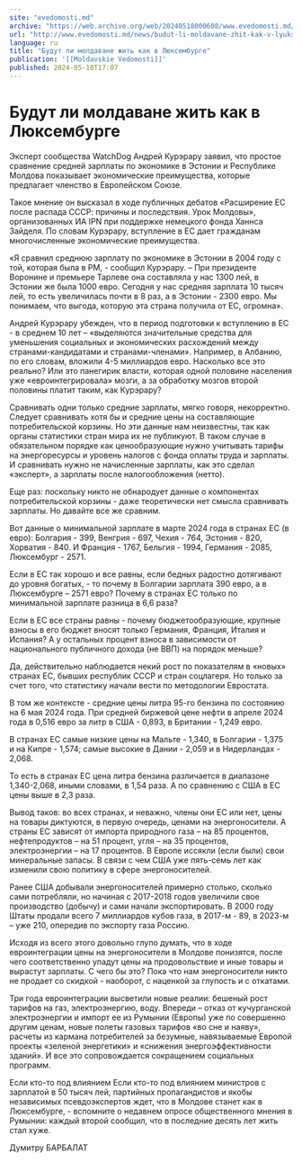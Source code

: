 ```yaml
---
site: "evedomosti.md"
archive: "https://web.archive.org/web/20240518000608/www.evedomosti.md/news/budut-li-moldavane-zhit-kak-v-lyuksemburge"
url: "http://www.evedomosti.md/news/budut-li-moldavane-zhit-kak-v-lyuksemburge"
language: ru
title: "Будут ли молдаване жить как в Люксембурге"
publication: '[[Moldavskie Vedomosti]]'
published: 2024-05-10T17:07
---
```


# Будут ли молдаване жить как в Люксембурге

Эксперт сообщества WatchDog Андрей Курэрару заявил, что простое сравнение средней зарплаты по экономике в Эстонии и Республике Молдова показывает экономические преимущества, которые предлагает членство в Европейском Союзе.

Такое мнение он высказал в ходе публичных дебатов «Расширение ЕС после распада СССР: причины и последствия. Урок Молдовы», организованных ИА IPN при поддержке немецкого фонда Ханнса Зайделя. По словам Курэрару, вступление в ЕС дает гражданам многочисленные экономические преимущества.

«Я сравнил среднюю зарплату по экономике в Эстонии в 2004 году с той, которая была в РМ, - сообщил Курэрару. – При президенте Воронине и премьере Тарлеве она составляла у нас 1300 лей, в Эстонии же была 1000 евро. Сегодня у нас средняя зарплата 10 тысяч лей, то есть увеличилась почти в 8 раз, а в Эстонии - 2300 евро. Мы понимаем, что выгода, которую эта страна получила от ЕС, огромна».

Андрей Курэрару убежден, что в период подготовки к вступлению в ЕС - в среднем 10 лет – «выделяются значительные средства для уменьшения социальных и экономических расхождений между странами-кандидатами и странами-членами». Например, в Албанию, по его словам, вложили 4-5 миллиардов евро. Насколько все это реально? Или это панегирик власти, которая одной половине населения уже «евроинтегрировала» мозги, а за обработку мозгов второй половины платит таким, как Курэрару?

Сравнивать одни только средние зарплаты, мягко говоря, некорректно. Следует сравнивать хотя бы и средние цены на составляющие потребительской корзины. Но эти данные нам неизвестны, так как органы статистики стран мира их не публикуют. В таком случае в обязательном порядке как ценообразующие нужно учитывать тарифы на энергоресурсы и уровень налогов с фонда оплаты труда и зарплаты. И сравнивать нужно не начисленные зарплаты, как это сделал «эксперт», а зарплаты после налогообложения (нетто).

Еще раз: поскольку никто не обнародует данные о компонентах потребительской корзины - даже теоретически нет смысла сравнивать зарплаты. Но давайте все же сравним.

Вот данные о минимальной зарплате в марте 2024 года в странах ЕС (в евро): Болгария - 399, Венгрия - 697, Чехия - 764, Эстония - 820, Хорватия - 840. И Франция - 1767, Бельгия - 1994, Германия - 2085, Люксембург - 2571.

Если в ЕС так хорошо и все равны, если бедных радостно дотягивают до уровня богатых, - то почему в Болгарии зарплата 390 евро, а в Люксембурге – 2571 евро? Почему в странах ЕС только по минимальной зарплате разница в 6,6 раза?

Если в ЕС все страны равны - почему бюджетообразующие, крупные взносы в его бюджет вносят только Германия, Франция, Италия и Испания? А у остальных процент взноса в зависимости от национального публичного дохода (не ВВП) на порядок меньше?

Да, действительно наблюдается некий рост по показателям в «новых» странах ЕС, бывших республик СССР и стран соцлагеря. Но только за счет того, что статистику начали вести по методологии Евростата.

В том же контексте - средние цены литра 95-го бензина по состоянию на 6 мая 2024 года. При средней биржевой цене нефти в апреле 2024 года в 0,516 евро за литр в США - 0,893, в Британии - 1,249 евро.

В странах ЕС самые низкие цены на Мальте - 1,340, в Болгарии - 1,375 и на Кипре - 1,574; самые высокие в Дании - 2,059 и в Нидерландах - 2,068.

То есть в странах ЕС цена литра бензина различается в диапазоне 1,340-2,068, иными словами, в 1,54 раза. А по сравнению с США в ЕС цены выше в 2,3 раза.

Вывод таков: во всех странах, и неважно, члены они ЕС или нет, цены на товары диктуются, в первую очередь, ценами на энергоносители. А страны ЕС зависят от импорта природного газа – на 85 процентов, нефтепродуктов – на 51 процент, угля – на 35 процентов, электроэнергии – на 17 процентов. В Европе иссякли (если были) свои минеральные запасы. В связи с чем США уже пять-семь лет как изменили свою политику в сфере энергоносителей.

Ранее США добывали энергоносителей примерно столько, сколько сами потребляли, но начиная с 2017-2018 годов увеличили свое производство (добычу) и сами начали экспортировать. В 2000 году Штаты продали всего 7 миллиардов кубов газа, в 2017-м - 89, в 2023-м – уже 210, опередив по экспорту газа Россию.

Исходя из всего этого довольно глупо думать, что в ходе евроинтеграции цены на энергоносители в Молдове понизятся, после чего соответственно упадут цены на продовольствие и иные товары и вырастут зарплаты. С чего бы это? Пока что нам энергоносители никто не продает со скидкой - наоборот, с наценкой за глупость и с откатами.

Три года евроинтеграции высветили новые реалии: бешеный рост тарифов на газ, электроэнергию, воду. Впереди – отказ от кучурганской электроэнергии и импорт ее из Румынии (Европы) уже по совершенно другим ценам, новые полеты газовых тарифов «во сне и наяву», расчеты из кармана потребителей за безумные, навязываемые Европой проекты «зеленой энергетики» и «снижения энергоэффективности зданий». И все это сопровождается сокращением социальных программ.

Если кто-то под влиянием Если кто-то под влиянием министров с зарплатой в 50 тысяч лей, партийных пропагандистов и якобы независимых псевдоэкспертов ждет, что в Молдове станет как в Люксембурге, - вспомните о недавнем опросе общественного мнения в Румынии: каждый второй сообщил, что в последние десять лет жить стал хуже.

Думитру БАРБАЛАТ